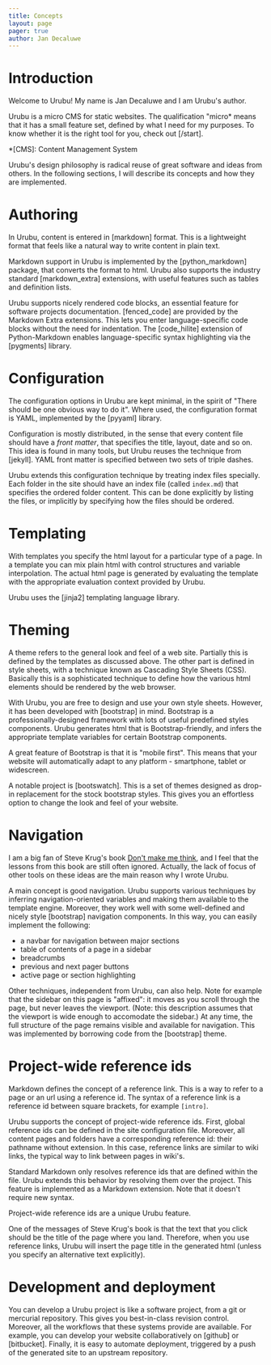 ```yaml
---
title: Concepts 
layout: page 
pager: true
author: Jan Decaluwe
---
```


Introduction
============

Welcome to Urubu! My name is Jan Decaluwe and I am Urubu's author.

Urubu is a micro CMS for static websites.  The qualification "micro* means that
it has a small feature set, defined by what I need for my purposes.  To know
whether it is the right tool for you, check out [/start]. 

*[CMS]: Content Management System

Urubu's design philosophy is radical reuse of great software and ideas from
others. In the following sections, I will describe its concepts and how
they are implemented.

Authoring
=========

In Urubu, content is entered in [markdown] format. This is a lightweight format
that feels like a natural way to write content in plain text.

Markdown support in Urubu is implemented by the [python_markdown] package, that
converts the format to html. Urubu also supports the industry standard
[markdown_extra] extensions, with useful features such as tables and definition
lists.

Urubu supports nicely rendered code blocks, an essential feature for software
projects documentation. [fenced_code] are provided by the Markdown Extra
extensions.  This lets you enter language-specific code blocks without the need
for indentation. The [code_hilite] extension of Python-Markdown enables
language-specific syntax highlighting via the [pygments] library.

Configuration
=============

The configuration options in Urubu are kept minimal, in the spirit of "There
should be one obvious way to do it".  Where used, the configuration format is
YAML, implemented by the [pyyaml] library.

Configuration is mostly distributed, in the sense that every content file
should have a *front matter*, that specifies the title, layout, date and so on.
This idea is found in many tools, but Urubu reuses the technique from [jekyll].
YAML front matter is specified between two sets of triple dashes.

Urubu extends this configuration technique by treating index files specially.
Each folder in the site should have an index file (called `index.md`) that
specifies the ordered folder content. This can be done explicitly by listing
the files, or implicitly by specifying how the files should be ordered. 

Templating
==========

With templates you specify the html layout for a particular type of a page.
In a template you can mix plain html with control structures and variable
interpolation. The actual html page is generated by evaluating the template
with the appropriate evaluation context provided by Urubu.

Urubu uses the [jinja2] templating language library.


Theming
=======

A theme refers to the general look and feel of a web site. Partially this is
defined by the templates as discussed above. The other part is defined in style
sheets, with a technique known as Cascading Style Sheets (CSS). Basically
this is a sophisticated technique to define how the various html elements
should be rendered by the web browser.

With Urubu, you are free to design and use your own style sheets. However, it
has been developed with [bootstrap] in mind.  Bootstrap is a
professionally-designed framework with lots of useful predefined styles
components. Urubu generates html that is Bootstrap-friendly, and infers the
appropriate template variables for certain Bootstrap components. 

A great feature of Bootstrap is that it is "mobile first". This means that your
website will automatically adapt to any platform - smartphone, tablet or
widescreen.

A notable project is [bootswatch]. This is a set of themes designed as drop-in
replacement for the stock bootstrap styles. This gives you an effortless
option to change the look and feel of your website.

Navigation
==========

I am a big fan of Steve Krug's book [Don't make me think][dmmt],
and I feel that the lessons from this book are still often ignored.
Actually, the lack of focus of other tools on these ideas are the
main reason why I wrote Urubu.

[dmmt]: http://www.amazon.com/Dont-Make-Me-Think-Usability/dp/0321344758

A main concept is good navigation. Urubu supports various techniques
by inferring navigation-oriented variables and making them available to
the template engine. Moreover, they work well with some well-defined
and nicely style [bootstrap] navigation components. In this way,
you can easily implement the following:

* a navbar for navigation between major sections
* table of contents of a page in a sidebar
* breadcrumbs
* previous and next pager buttons
* active page or section highlighting 

Other techniques, independent from Urubu, can also help. Note for example that
the sidebar on this page is "affixed": it moves as you scroll through the page,
but never leaves the viewport. (Note: this description assumes that the
viewport is wide enough to accomodate the sidebar.) At any time, the full
structure of the page remains visible and available for navigation. This was
implemented by borrowing code from the [bootstrap] theme.

Project-wide reference ids 
==========================

Markdown defines the concept of a reference link. This is a way to refer to a
page or an url using a reference id.  The syntax of a reference link is a
reference id between square brackets, for example `[intro]`. 

Urubu supports the concept of project-wide reference ids.  First, global
reference ids can be defined in the site configuration file.  Moreover, all
content pages and folders have a corresponding reference id: their pathname
without extension. In this case, reference links are similar to wiki links, the
typical way to link between pages in wiki's.

Standard Markdown only resolves reference ids that are defined within the file.
Urubu extends this behavior by resolving them over the project.  This feature
is implemented as a Markdown extension. Note that it doesn't require new syntax.

Project-wide reference ids are a unique Urubu feature.

One of the messages of Steve Krug's book is that the text that you click should
be the title of the page where you land. Therefore, when you use reference
links, Urubu will insert the page title in the generated html (unless you
specify an alternative text explicitly).

Development and deployment
==========================

You can develop a Urubu project is like a software project, from a git or
mercurial repository.  This gives you best-in-class revision control.
Moreover, all the workflows that these systems provide are available. For
example, you can develop your website collaboratively on [github] or
[bitbucket].  Finally, it is easy to automate deployment, triggered by a push
of the generated site to an upstream repository. 
